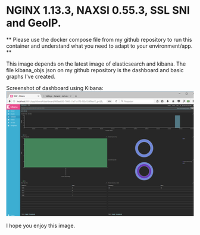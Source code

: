 # NGINX 1.13.3, NAXSI 0.55.3, SSL SNI and GeoIP.

** Please use the docker compose file from my github repository to run this container and understand what you need to adapt to your environment/app. **

This image depends on the latest image of elasticsearch and kibana. The file kibana_objs.json on my github repository is the dashboard and basic graphs I've created.

Screenshot of dashboard using Kibana:
![alt text](https://github.com/amioranza/naxsi/blob/master/dashboard.png "Kibana Dashboard")

I hope you enjoy this image.
